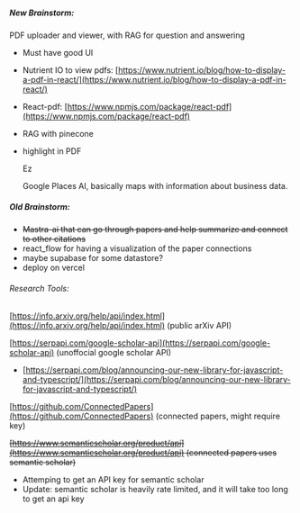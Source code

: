 ##### New Brainstorm:

PDF uploader and viewer, with RAG for question and answering

* Must have good UI
* Nutrient IO to view pdfs: [https://www.nutrient.io/blog/how-to-display-a-pdf-in-react/](https://www.nutrient.io/blog/how-to-display-a-pdf-in-react/)
* React-pdf: [https://www.npmjs.com/package/react-pdf](https://www.npmjs.com/package/react-pdf)
* RAG with pinecone
* highlight in PDF

  Ez

  Google Places AI, basically maps with information about business data.


##### Old Brainstorm:

* ~~Mastra-ai that can go through papers and help summarize and connect to other citations~~
* react_flow for having a visualization of the paper connections
* maybe supabase for some datastore?
* deploy on vercel

###### Research Tools:

[https://info.arxiv.org/help/api/index.html](https://info.arxiv.org/help/api/index.html)     (public arXiv API)

[https://serpapi.com/google-scholar-api](https://serpapi.com/google-scholar-api)      (unoffocial google scholar API)

* [https://serpapi.com/blog/announcing-our-new-library-for-javascript-and-typescript/](https://serpapi.com/blog/announcing-our-new-library-for-javascript-and-typescript/)

[https://github.com/ConnectedPapers](https://github.com/ConnectedPapers)    (connected papers, might require key)

~~[https://www.semanticscholar.org/product/api](https://www.semanticscholar.org/product/api) (connected papers uses semantic scholar)~~

* Attemping to get an API key for semantic scholar
* Update: semantic scholar is heavily rate limited, and it will take too long to get an api key
